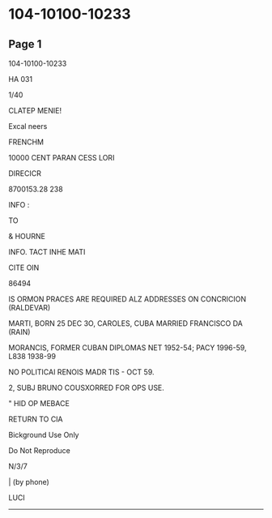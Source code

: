 # 104-10100-10233

## Page 1

104-10100-10233

HA 031

1/40

CLATEP MENIE!

Excal neers

FRENCHM

10000 CENT PARAN CESS LORI

DIRECICR

8700153.28 238

INFO :

TO

& HOURNE

INFO. TACT INHE MATI

CITE OIN

86494

IS ORMON PRACES ARE REQUIRED ALZ ADDRESSES ON CONCRICION (RALDEVAR)

MARTI, BORN 25 DEC 3O, CAROLES, CUBA MARRIED FRANCISCO DA (RAIN)

MORANCIS, FORMER CUBAN DIPLOMAS NET 1952-54; PACY 1996-59, L838 1938-99

NO POLITICAI RENOIS MADR TIS - OCT 59.

2, SUBJ BRUNO COUSXORRED FOR OPS USE.

" HID OP MEBACE

RETURN TO CIA

Bickground Use Only

Do Not Reproduce

N/3/7

| (by phone)

LUCI

---


